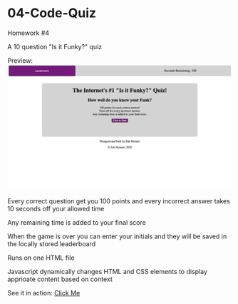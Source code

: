 # 04-Code-Quiz
Homework #4

A 10 question "Is it Funky?" quiz

Preview:
![Preview of application](./assets/preview.png)

Every correct question get you 100 points and every incorrect answer takes 10 seconds off your allowed time

Any remaining time is added to your final score

When the game is over you can enter your initials and they will be saved in the locally stored leaderboard

Runs on one HTML file

Javascript dynamically changes HTML and CSS elements to display apprioate content based on context


See it in action:
[Click Me](https://outoftune266.github.io/04-Code-Quiz/)